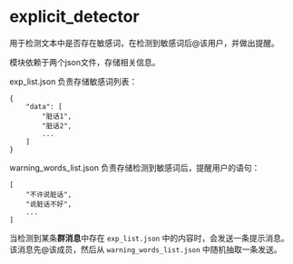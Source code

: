 # explicit_detector
用于检测文本中是否存在敏感词，在检测到敏感词后@该用户，并做出提醒。

模块依赖于两个json文件，存储相关信息。

exp_list.json 负责存储敏感词列表：

    {
        "data": [
            "脏话1",
            "脏话2",
            ...
        ]
    }

warning_words_list.json 负责存储检测到敏感词后，提醒用户的语句：

    [
        "不许说脏话",
        "说脏话不好",
        ...
    ]

当检测到某条**群消息**中存在 `exp_list.json` 中的内容时，会发送一条提示消息。该消息先@该成员，然后从 `warning_words_list.json` 中随机抽取一条发送。